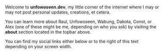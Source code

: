 Welcome to **unfowoseen.dev**, my little corner of the internet where I may or may not post personal updates, creations, et cetera.

You can learn more about Raul, Unfowoseen, Wabung, Dakota, Const, or Alex (one of these might be me, depending on who you ask) by visiting the **about** section located in the topbar above.

You can find my social links either below or to the right of this text depending on your screen width.
